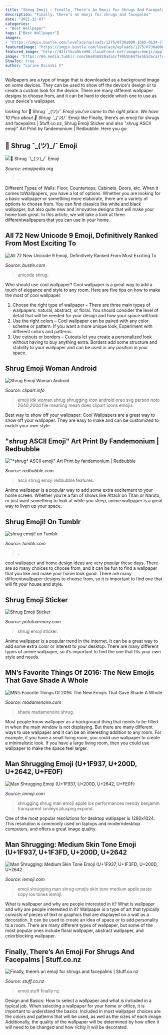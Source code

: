 ```yaml
---
title: "Sheug Emoji ~ Finally, There’s An Emoji For Shrugs And Facepalms"
description: "Finally, there’s an emoji for shrugs and facepalms"
date: "2021-12-07"
categories:
- "Best Wallpaper"
tags: ["Best Wallpaper"]
images:
- "https://imgix.bustle.com/lovelace/uploads/1275/0730a000-1bb5-0134-7167-0aec1efe63a9.png?w=414&amp;h=356&amp;fit=crop&amp;crop=faces&amp;auto=format%2Ccompress&amp;q=50&amp;dpr=2"
featuredImage: "https://imgix.bustle.com/lovelace/uploads/1275/0730a000-1bb5-0134-7167-0aec1efe63a9.png?w=414&amp;h=356&amp;fit=crop&amp;crop=faces&amp;auto=format%2Ccompress&amp;q=50&amp;dpr=2"
featured_image: "http://d2trtkcohkrm90.cloudfront.net/images/emoji/apple/ios-10/256/man-shrugging-medium-skin-tone.png"
image: "https://66.media.tumblr.com/b6a816820ada1cf99b5b6475e5b5daca/tumblr_pm0lokHyNo1s8fn89_1280.jpg"
ShowToc: true
author: "Lorine Osinski V"
---
```



Wallpapers are a type of image that is downloaded as a background image on some devices. They can be used to show off the device's design or to create a custom look for the device. There are many different wallpaper designs to choose from, and it can be hard to decide which one to use as your device's wallpaper.

	

		
looking for 🤷 Shrug ¯\_(ツ)_/¯ Emoji you've came to the right place. We have 10 Pics about 🤷 Shrug ¯\_(ツ)_/¯ Emoji like Finally, there’s an emoji for shrugs and facepalms | Stuff.co.nz, Shrug Emoji Sticker and also &quot;*shrug* ASCII emoji&quot; Art Print by fandemonium | Redbubble. Here you go:
		
    
## 🤷 Shrug ¯\_(ツ)_/¯ Emoji

<img loading=lazy src="https://emojipedia-us.s3.dualstack.us-west-1.amazonaws.com/socialmedia/apple/271/person-shrugging_1f937.png" onerror="this.onerror=null;this.src='https://tse4.mm.bing.net/th?id=OIP.n4HIisOTO3Yoej1e3AkCrQHaD9&amp;pid=15.1';" alt="🤷 Shrug ¯\_(ツ)_/¯ Emoji">

_Source: emojipedia.org_

>. 

	

Different Types of Walls: Floor, Countertops, Cabinets, Doors, etc.
When it comes toWallpapers, you have a lot of options. Whether you are looking for a basic wallpaper or something more elaborate, there are a variety of options to choose from. You can find classics like white and black wallpaper, but also quite new and innovative designs that will make your home look great. In this article, we will take a look at three differentwallpapers that you can use in your home.

    
## All 72 New Unicode 9 Emoji, Definitively Ranked From Most Exciting To

<img loading=lazy src="https://imgix.bustle.com/lovelace/uploads/1275/0730a000-1bb5-0134-7167-0aec1efe63a9.png?w=414&amp;h=356&amp;fit=crop&amp;crop=faces&amp;auto=format%2Ccompress&amp;q=50&amp;dpr=2" onerror="this.onerror=null;this.src='https://tse1.mm.bing.net/th?id=OIP.yDRVYMdyevLxrLBYfxa3IwHaGX&amp;pid=15.1';" alt="All 72 New Unicode 9 Emoji, Definitively Ranked From Most Exciting To">

_Source: bustle.com_

>unicode shrug. 

	

Who should use cool wallpaper?
Cool wallpaper is a great way to add a touch of elegance and style to any room. Here are five tips on how to make the most of cool wallpaper: 
1) Choose the right type of wallpaper – There are three main types of wallpapers: natural, abstract, or floral. You should consider the level of detail that will be needed for your design and how your space will look. 
2) Use the right colors – Cool wallpaper can be paired with any color scheme or pattern. If you want a more unique look, Experiment with different colors and patterns. 
3) Use cutouts or borders – Cutouts let you create a personalized look without having to buy anything extra. Borders add some structure and stability to your wallpaper and can be used in any position in your space.

    
## Shrug Emoji Woman Android

<img loading=lazy src="https://clipart.info/images/ccovers/1531010830shrug-emoji-woman-android.png" onerror="this.onerror=null;this.src='https://tse3.mm.bing.net/th?id=OIP.cgWNku9Jwc0KZmmPZ3LsBAHaHa&amp;pid=15.1';" alt="Shrug Emoji Woman Android">

_Source: clipart.info_

>emoji idk woman shrug shrugging icon android oreo svg person noto 2640 200d file meaning mean does clipart icons emojis. 

	

Best way to show off your wallpaper:
Cool Wallpapers are a great way to show off your wallpaper. They are easy to make and can be customized to match your own style.

    
## &quot;*shrug* ASCII Emoji&quot; Art Print By Fandemonium | Redbubble

<img loading=lazy src="https://ih1.redbubble.net/image.714811375.4570/farp,small,wall_texture,product,750x1000.u3.jpg" onerror="this.onerror=null;this.src='https://tse4.mm.bing.net/th?id=OIP.Z8aCBiZFoKt_7leTm4_TLQHaJ4&amp;pid=15.1';" alt="&quot;*shrug* ASCII emoji&quot; Art Print by fandemonium | Redbubble">

_Source: redbubble.com_

>ascii shrug emoji redbubble features. 

	

Anime wallpaper is a popular way to add some extra excitement to your home screen. Whether you’re a fan of shows like Attack on Titan or Naruto, or just want something to look at while you sleep, anime wallpaper is a great way to liven up your space.

    
## Shrug Emoji! On Tumblr

<img loading=lazy src="https://66.media.tumblr.com/b6a816820ada1cf99b5b6475e5b5daca/tumblr_pm0lokHyNo1s8fn89_1280.jpg" onerror="this.onerror=null;this.src='https://tse1.mm.bing.net/th?id=OIP.XvqyDYSaCeqL8XODO64HJgHaMB&amp;pid=15.1';" alt="shrug emoji! on Tumblr">

_Source: tumblr.com_

>. 

	

cool wallpaper and home design ideas are very popular these days. There are so many choices to choose from, and it can be fun to find a wallpaper that you like and make your home look good. There are many differentwallpaper designs to choose from, so it is important to find one that will fit your house and style.

    
## Shrug Emoji Sticker

<img loading=lazy src="https://res.cloudinary.com/dyx4yhvoq/image/upload/v1550209538/5afaf730fd0e6a0001bc3d5f/sesjttqxopf0cttygwny.png" onerror="this.onerror=null;this.src='https://tse1.mm.bing.net/th?id=OIP.w5XsBxMNSIwi7iBii7-2DwHaCS&amp;pid=15.1';" alt="Shrug Emoji Sticker">

_Source: potatoarmory.com_

>shrug emoji sticker. 

	

Anime wallpaper is a popular trend in the internet. It can be a great way to add some extra color or interest to your desktop. There are many different types of anime wallpaper, so it’s important to find the one that fits your own style and needs.

    
## MN’s Favorite Things Of 2016: The New Emojis That Gave Shade A Whole

<img loading=lazy src="http://madamenoire.com/wp-content/uploads/sites/9/2016/12/ezgif-com-9a560009921.png" onerror="this.onerror=null;this.src='https://tse4.mm.bing.net/th?id=OIP.czdVf9YjosRu-3wq4Luw9wHaIM&amp;pid=15.1';" alt="MN’s Favorite Things Of 2016: The New Emojis That Gave Shade A Whole">

_Source: madamenoire.com_

>shade madamenoire shrug. 

	

Most people know wallpaper as a background thing that needs to be filled in when the main window is not displaying. But there are many different ways to use wallpaper and it can be an interesting addition to any room. For example, if you have a small living room, you could use wallpaper to create a minimalistic look. If you have a large living room, then you could use wallpaper to make the space feel larger.

    
## Man Shrugging Emoji (U+1F937, U+200D, U+2642, U+FE0F)

<img loading=lazy src="http://d2trtkcohkrm90.cloudfront.net/images/emoji/apple/ios-10/256/man-shrugging.png" onerror="this.onerror=null;this.src='https://tse4.mm.bing.net/th?id=OIP.aEs_aFuZpZK4T_QdWtVwEwHaHa&amp;pid=15.1';" alt="Man Shrugging Emoji (U+1F937, U+200D, U+2642, U+FE0F)">

_Source: iemoji.com_

>shrugging shrug man emoji apple ios performances mendy benjamin transparent smileys pluspng expand. 

	

One of the most popular resolutions for desktop wallpaper is 1280x1024. This resolution is commonly used on laptops and moderndesktop computers, and offers a great image quality.

    
## Man Shrugging: Medium Skin Tone Emoji (U+1F937, U+1F3FD, U+200D, U+2642

<img loading=lazy src="http://d2trtkcohkrm90.cloudfront.net/images/emoji/apple/ios-10/256/man-shrugging-medium-skin-tone.png" onerror="this.onerror=null;this.src='https://tse3.mm.bing.net/th?id=OIP.TIsrVf_vfWwOd7IGt-4xowAAAA&amp;pid=15.1';" alt="Man Shrugging: Medium Skin Tone Emoji (U+1F937, U+1F3FD, U+200D, U+2642">

_Source: iemoji.com_

>emoji shrugging man shrug emojis skin tone medium apple paste copy ios tones iemoji. 

	

What is wallpaper and why are people interested in it?
What is wallpaper and why are people interested in it?
Wallpaper is a type of art that typically consists of pieces of text or graphics that are displayed on a wall as a decoration. It can be used to create an idea of space or to add personality to a room. There are many different types of wallpaper, but some of the most popular ones include floral wallpaper, abstract wallpaper, and colorblocking wallpaper.

    
## Finally, There’s An Emoji For Shrugs And Facepalms | Stuff.co.nz

<img loading=lazy src="https://resources.stuff.co.nz/content/dam/images/1/f/7/5/g/q/image.related.StuffLandscapeSixteenByNine.1420x800.1f75dj.png/1478035657235.png" onerror="this.onerror=null;this.src='https://tse3.mm.bing.net/th?id=OIP.Amb8qy5yBD96yGbyWe_mjQHaEL&amp;pid=15.1';" alt="Finally, there’s an emoji for shrugs and facepalms | Stuff.co.nz">

_Source: stuff.co.nz_

>emoji stuff finally nz. 

	

Design and Basics: How to select a wallpaper and what is included in a typical job.
When selecting a wallpaper for your home or office, it is important to understand the basics. Included in most wallpaper choices are the colors and patterns that will be used, as well as the sizes of each image. Additionally, the quality of the wallpaper will be determined by how often it will need to be changed and how richly it will be decorated.

